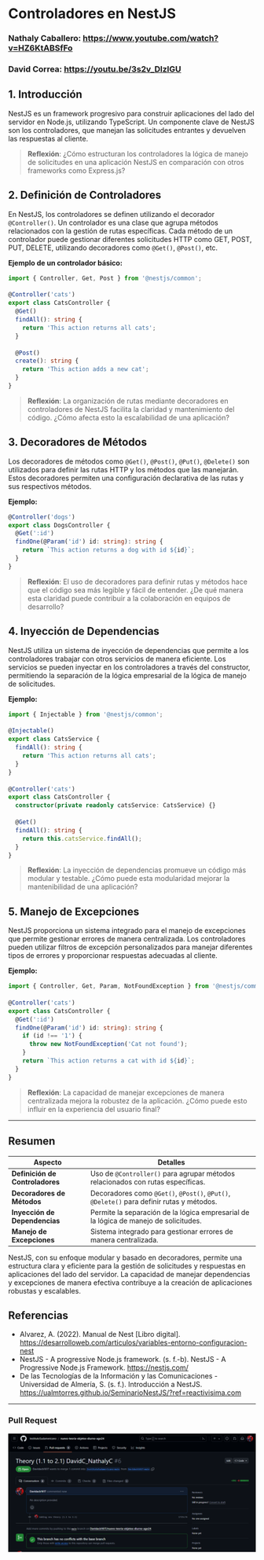 # Controladores en NestJS

### Nathaly Caballero: https://www.youtube.com/watch?v=HZ6KtABSfFo

### David Correa: https://youtu.be/3s2v_DlzlGU

## 1. Introducción

NestJS es un framework progresivo para construir aplicaciones del lado del servidor en Node.js, utilizando TypeScript. Un componente clave de NestJS son los controladores, que manejan las solicitudes entrantes y devuelven las respuestas al cliente.

> **Reflexión**: ¿Cómo estructuran los controladores la lógica de manejo de solicitudes en una aplicación NestJS en comparación con otros frameworks como Express.js?

## 2. Definición de Controladores

En NestJS, los controladores se definen utilizando el decorador `@Controller()`. Un controlador es una clase que agrupa métodos relacionados con la gestión de rutas específicas. Cada método de un controlador puede gestionar diferentes solicitudes HTTP como GET, POST, PUT, DELETE, utilizando decoradores como `@Get()`, `@Post()`, etc.

**Ejemplo de un controlador básico:**

```typescript
import { Controller, Get, Post } from '@nestjs/common';

@Controller('cats')
export class CatsController {
  @Get()
  findAll(): string {
    return 'This action returns all cats';
  }

  @Post()
  create(): string {
    return 'This action adds a new cat';
  }
}
```

> **Reflexión**: La organización de rutas mediante decoradores en controladores de NestJS facilita la claridad y mantenimiento del código. ¿Cómo afecta esto la escalabilidad de una aplicación?

## 3. Decoradores de Métodos

Los decoradores de métodos como `@Get()`, `@Post()`, `@Put()`, `@Delete()` son utilizados para definir las rutas HTTP y los métodos que las manejarán. Estos decoradores permiten una configuración declarativa de las rutas y sus respectivos métodos.

**Ejemplo:**

```typescript
@Controller('dogs')
export class DogsController {
  @Get(':id')
  findOne(@Param('id') id: string): string {
    return `This action returns a dog with id ${id}`;
  }
}
```

> **Reflexión**: El uso de decoradores para definir rutas y métodos hace que el código sea más legible y fácil de entender. ¿De qué manera esta claridad puede contribuir a la colaboración en equipos de desarrollo?

## 4. Inyección de Dependencias

NestJS utiliza un sistema de inyección de dependencias que permite a los controladores trabajar con otros servicios de manera eficiente. Los servicios se pueden inyectar en los controladores a través del constructor, permitiendo la separación de la lógica empresarial de la lógica de manejo de solicitudes.

**Ejemplo:**

```typescript
import { Injectable } from '@nestjs/common';

@Injectable()
export class CatsService {
  findAll(): string {
    return 'This action returns all cats';
  }
}

@Controller('cats')
export class CatsController {
  constructor(private readonly catsService: CatsService) {}

  @Get()
  findAll(): string {
    return this.catsService.findAll();
  }
}
```

> **Reflexión**: La inyección de dependencias promueve un código más modular y testable. ¿Cómo puede esta modularidad mejorar la mantenibilidad de una aplicación?

## 5. Manejo de Excepciones

NestJS proporciona un sistema integrado para el manejo de excepciones que permite gestionar errores de manera centralizada. Los controladores pueden utilizar filtros de excepción personalizados para manejar diferentes tipos de errores y proporcionar respuestas adecuadas al cliente.

**Ejemplo:**

```typescript
import { Controller, Get, Param, NotFoundException } from '@nestjs/common';

@Controller('cats')
export class CatsController {
  @Get(':id')
  findOne(@Param('id') id: string): string {
    if (id !== '1') {
      throw new NotFoundException('Cat not found');
    }
    return `This action returns a cat with id ${id}`;
  }
}
```

> **Reflexión**: La capacidad de manejar excepciones de manera centralizada mejora la robustez de la aplicación. ¿Cómo puede esto influir en la experiencia del usuario final?

---

## Resumen

| Aspecto                         | Detalles                                                                                  |
| ------------------------------- | ----------------------------------------------------------------------------------------- |
| **Definición de Controladores** | Uso de `@Controller()` para agrupar métodos relacionados con rutas específicas.           |
| **Decoradores de Métodos**      | Decoradores como `@Get()`, `@Post()`, `@Put()`, `@Delete()` para definir rutas y métodos. |
| **Inyección de Dependencias**   | Permite la separación de la lógica empresarial de la lógica de manejo de solicitudes.     |
| **Manejo de Excepciones**       | Sistema integrado para gestionar errores de manera centralizada.                          |

NestJS, con su enfoque modular y basado en decoradores, permite una estructura clara y eficiente para la gestión de solicitudes y respuestas en aplicaciones del lado del servidor. La capacidad de manejar dependencias y excepciones de manera efectiva contribuye a la creación de aplicaciones robustas y escalables.

## Referencias

- Alvarez, A. (2022). Manual de Nest [Libro digital]. https://desarrolloweb.com/articulos/variables-entorno-configuracion-nest
- NestJS - A progressive Node.js framework. (s. f.-b). NestJS - A Progressive Node.js Framework. https://nestjs.com/
- De las Tecnologías de la Información y las Comunicaciones - Universidad de Almería, S. (s. f.). Introducción a NestJS. https://ualmtorres.github.io/SeminarioNestJS/?ref=reactivisima.com

---

### Pull Request

![](PullRequest.png)
